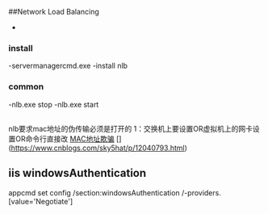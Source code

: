 




##Network Load Balancing
- [](https://docs.microsoft.com/en-us/previous-versions/windows/it-pro/windows-server-2008-R2-and-2008/cc725691(v=ws.10))



### install
-[](https://docs.microsoft.com/en-us/previous-versions/windows/it-pro/windows-server-2008-R2-and-2008/cc731695%28v%3dws.10%29)servermanagercmd.exe -install nlb


### common
-[](https://docs.microsoft.com/en-us/previous-versions/windows/it-pro/windows-server-2008-R2-and-2008/cc770345(v=ws.10))nlb.exe stop
-[]()nlb.exe start

## 
nlb要求mac地址的伪传输必须是打开的
1：交换机上要设置OR虚拟机上的网卡设置OR命令行直接改 [MAC地址欺骗](https://www.cnblogs.com/dreamer-fish/p/3841023.html)  [] (https://www.cnblogs.com/sky5hat/p/12040793.html)


## iis  windowsAuthentication
appcmd set config /section:windowsAuthentication /-providers.[value='Negotiate']
